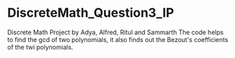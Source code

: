 # DiscreteMath_Question3_IP
Discrete Math Project by Adya, Alfred, Ritul and Sammarth
The code helps to find the gcd of two polynomials, it also finds out the Bezout's coefficients of the twi polynomials.
